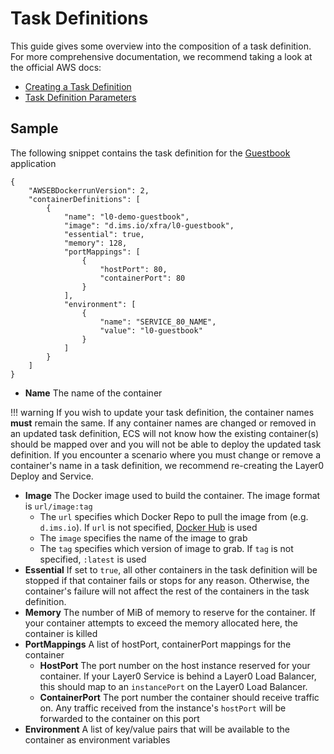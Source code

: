 # Task Definitions
This guide gives some overview into the composition of a task definition.
For more comprehensive documentation, we recommend taking a look at the official AWS docs:

* [Creating a Task Definition](http://docs.aws.amazon.com/AmazonECS/latest/developerguide/create-task-definition.html)
* [Task Definition Parameters](http://docs.aws.amazon.com/AmazonECS/latest/developerguide/task_definition_parameters.html)


## Sample
The following snippet contains the task definition for the [Guestbook](/guides/guestbook) application
```
{
    "AWSEBDockerrunVersion": 2,
    "containerDefinitions": [
        {
            "name": "l0-demo-guestbook",
            "image": "d.ims.io/xfra/l0-guestbook",
            "essential": true,
            "memory": 128,
            "portMappings": [
                {
                    "hostPort": 80,
                    "containerPort": 80
                }
            ],
            "environment": [
                {
                    "name": "SERVICE_80_NAME",
                    "value": "l0-guestbook"
                }
            ]
        }
    ]
}
```

* **Name** The name of the container

!!! warning
If you wish to update your task definition, the container names **must** remain the same.
If any container names are changed or removed in an updated task definition,
ECS will not know how the existing container(s) should be mapped over and you will not be able to deploy the updated task definition.
If you encounter a scenario where you must change or remove a container's name in a task definition, we recommend re-creating the Layer0 Deploy and Service.


* **Image** The Docker image used to build the container. The image format is `url/image:tag`
    * The `url` specifies which Docker Repo to pull the image from (e.g. `d.ims.io`).
If `url` is not specified, [Docker Hub](https://hub.docker.com/) is used
    * The `image` specifies the name of the image to grab
    * The `tag` specifies which version of image to grab.
If `tag` is not specified, `:latest` is used
* **Essential** If set to `true`, all other containers in the task definition will be stopped if that container fails or stops for any reason.
Otherwise, the container's failure will not affect the rest of the containers in the task definition.
* **Memory** The number of MiB of memory to reserve for the container.
If your container attempts to exceed the memory allocated here, the container is killed
* **PortMappings** A list of hostPort, containerPort mappings for the container
    * **HostPort** The port number on the host instance reserved for your container.
If your Layer0 Service is behind a Layer0 Load Balancer, this should map to an `instancePort` on the Layer0 Load Balancer.
    * **ContainerPort** The port number the container should receive traffic on.
Any traffic received from the instance's `hostPort` will be forwarded to the container on this port
* **Environment** A list of key/value pairs that will be available to the container as environment variables
